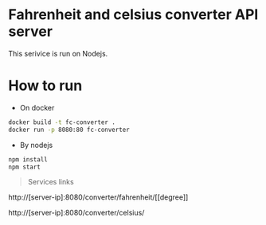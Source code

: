 # Fahrenheit and celsius converter API server
This serivice is run on Nodejs.
# How to run
- On docker
```sh
docker build -t fc-converter .
docker run -p 8080:80 fc-converter
```
- By nodejs
```sh
npm install
npm start
```
> Services links

http://[server-ip]:8080/converter/fahrenheit/[[degree]]
  
http://[server-ip]:8080/converter/celsius/<degree>
